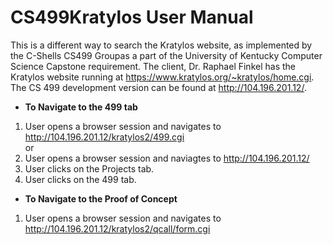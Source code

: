 # CS499Kratylos User Manual
This is a different way to search the Kratylos website, as implemented by the C-Shells CS499 Groupas a part of the 
University of Kentucky Computer Science Capstone requirement. 
The client, Dr. Raphael Finkel has the Kratylos website running at https://www.kratylos.org/~kratylos/home.cgi.
The CS 499 development version can be found at http://104.196.201.12/.  
* **To Navigate to the 499 tab**  
1. User opens a browser session and navigates to http://104.196.201.12/kratylos2/499.cgi  
or  
1. User opens a browser session and naviagtes to http://104.196.201.12/  
2. User clicks on the Projects tab.  
3. User clicks on the 499 tab.
* **To Navigate to the Proof of Concept**
1. User opens a browser session and navigates to http://104.196.201.12/kratylos2/qcall/form.cgi
